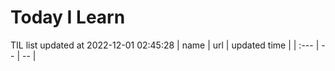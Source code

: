 # Today I Learn 
TIL list updated at 2022-12-01 02:45:28
| name | url | updated time |
| :--- | -- | -- |
